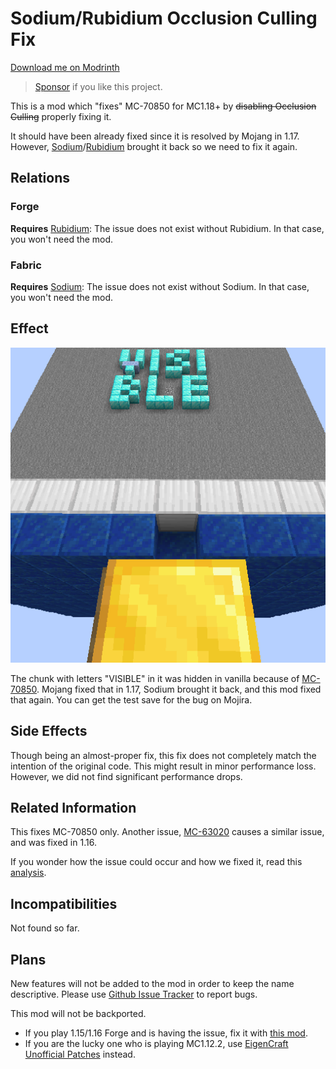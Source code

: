 Sodium/Rubidium Occlusion Culling Fix
=====

[Download me on Modrinth](https://modrinth.com/mod/occlusion-culling-fix-sodium)

> [Sponsor](https://afdian.net/a/yezhiyi9670) if you like this project.

This is a mod which "fixes" MC-70850 for MC1.18+ by ~~disabling Occlusion Culling~~ properly fixing it.

It should have been already fixed since it is resolved by Mojang in 1.17. However, [Sodium](https://modrinth.com/mod/sodium)/[Rubidium]() brought it back so we need to fix it again.

Relations
-----

### Forge

**Requires** [Rubidium](https://modrinth.com/mod/rubidium): The issue does not exist without Rubidium. In that case, you won't need the mod.

### Fabric

**Requires** [Sodium](https://modrinth.com/mod/sodium): The issue does not exist without Sodium. In that case, you won't need the mod.

Effect
-----

![](logo-standard.png)

The chunk with letters "VISIBLE" in it was hidden in vanilla because of [MC-70850](https://bugs.mojang.com/browse/MC-70850). Mojang fixed that in 1.17, Sodium brought it back, and this mod fixed that again. You can get the test save for the bug on Mojira.

Side Effects
-----

Though being an almost-proper fix, this fix does not completely match the intention of the original code. This might result in minor performance loss. However, we did not find significant performance drops.

Related Information
-----

This fixes MC-70850 only. Another issue, [MC-63020](https://bugs.mojang.com/browse/MC-63020) causes a similar issue, and was fixed in 1.16.

If you wonder how the issue could occur and how we fixed it, read this [analysis](./_analysis/analysis.md).

Incompatibilities
-----

Not found so far.

Plans
-----

New features will not be added to the mod in order to keep the name descriptive. Please use [Github Issue Tracker](https://github.com/yezhiyi9670/occlusion-culling-fix-sodium/issues) to report bugs.

This mod will not be backported.

- If you play 1.15/1.16 Forge and is having the issue, fix it with [this mod](https://www.curseforge.com/minecraft/mc-mods/occlusion-culling-temp-fix).
- If you are the lucky one who is playing MC1.12.2, use [EigenCraft Unofficial Patches](https://github.com/mrgrim/MUP) instead.
